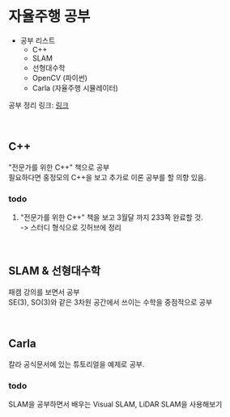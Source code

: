 # 자율주행 공부 

- 공부 리스트
  - C++
  - SLAM
  - 선형대수학
  - OpenCV (파이썬)
  - Carla (자율주행 시뮬레이터)
 
공부 정리 링크: [링크](https://byungchan0725.notion.site/byungchan0725/89d68bc3c32a4235a03254021983118b)
    
<br>

## C++ 
"전문가를 위한 C++" 책으로 공부  
필요하다면 홍정모의 C++을 보고 추가로 이론 공부를 할 의향 있음.

### todo
1. "전문가를 위한 C++" 책을 보고 3월달 까지 233쪽 완료할 것.    
-> 스터디 형식으로 깃허브에 정리

<br>

## SLAM & 선형대수학
패캠 강의를 보면서 공부  
SE(3), SO(3)와 같은 3차원 공간에서 쓰이는 수학을 중점적으로 공부   

<br>

## Carla
칼라 공식문서에 있는 튜토리얼을 예제로 공부. 

### todo 
SLAM을 공부하면서 배우는 Visual SLAM, LiDAR SLAM을 사용해보기
